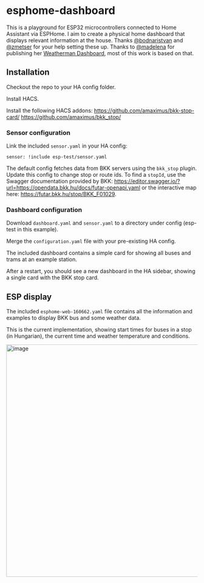 # esphome-dashboard

This is a playground for ESP32 microcontrollers connected to Home Assistant via ESPHome. I aim to create a physical home dashboard that displays relevant information at the house. Thanks [@bodnaristvan](https://github.com/bodnaristvan) and [@zmetser](https://github.com/zmetser) for your help setting these up. Thanks to [@madelena](https://github.com/Madelena) for publishing her [Weatherman Dashboard](https://github.com/Madelena/esphome-weatherman-dashboard), most of this work is based on that. 

## Installation
Checkout the repo to your HA config folder.

Install HACS.

Install the following HACS addons:
https://github.com/amaximus/bkk-stop-card/
https://github.com/amaximus/bkk_stop/

### Sensor configuration
Link the included `sensor.yaml` in your HA config:
```
sensor: !include esp-test/sensor.yaml
```

The default config fetches data from BKK servers using the `bkk_stop` plugin. Update this config to change stop or route ids. To find a `stopId`, use the Swagger documentation provided by BKK: https://editor.swagger.io/?url=https://opendata.bkk.hu/docs/futar-openapi.yaml or the interactive map here: https://futar.bkk.hu/stop/BKK_F01029. 


### Dashboard configuration
Download `dashboard.yaml` and `sensor.yaml` to a directory under config (esp-test in this example). 

Merge the `configuration.yaml` file with your pre-existing HA config.

The included dashboard contains a simple card for showing all buses and trams at an example station.

After a restart, you should see a new dashboard in the HA sidebar, showing a single card with the BKK stop card.

## ESP display
The included `esphome-web-160662.yaml` file contains all the information and examples to display BKK bus and some weather data. 

This is the current implementation, showing start times for buses in a stop (in Hungarian), the current time and weather temperature and conditions. 

<img width="612" alt="image" src="https://github.com/eszpee/esphome-dashboard/assets/980563/9589ed10-8ce7-48fd-83ae-f25447b1a962">

